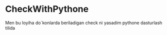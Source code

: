 # CheckWithPythone
Men bu loyiha do`konlarda beriladigan check ni yasadim pythone dasturlash tilida
